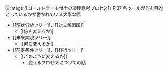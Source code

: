 
![image](https://gyazo.com/ffdd528f5a75482a4a2a752a00d04173/thumb/1000)
[[ゴールドラット博士の論理思考プロセス]] P.37
各ツールが何を目的としているかが書かれている大事な図
- [[現状分析ツリー]]、[[対立解消図]]
    - [[何を変えるか]]
- [[未来実現ツリー]]
    - [[何に変えるか]]
- [[前提条件ツリー]]、[[移行ツリー]]
    - [[どのように変えるか]]
        - 変えるプロセスについての話
